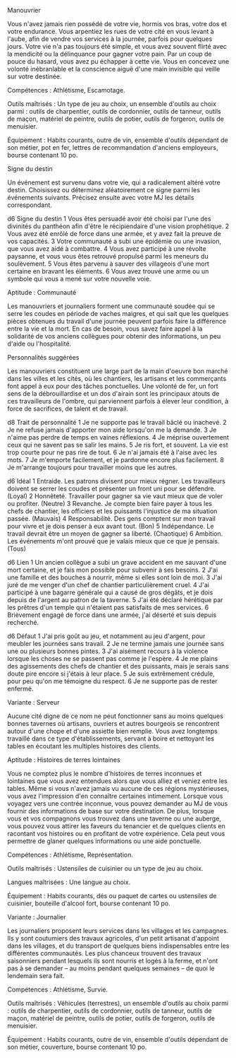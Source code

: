 

Manouvrier

Vous n'avez jamais rien possédé de votre vie, hormis vos bras, votre dos et votre endurance. Vous arpentiez les rues de votre cité en vous levant à l'aube, afin de vendre vos services à la journée, parfois pour quelques jours. Votre vie n'a pas toujours été simple, et vous avez souvent flirté avec la mendicité ou la délinquance pour gagner votre pain. Par un coup de pouce du hasard, vous avez pu échapper à cette vie. Vous en concevez une volonté inébranlable et la conscience aiguë d'une main invisible qui veille sur votre destinée.

Compétences : Athlétisme, Escamotage.

Outils maîtrisés : Un type de jeu au choix, un ensemble d'outils au choix parmi : outils de charpentier, outils de cordonnier, outils de tanneur, outils de maçon, matériel de peintre, outils de potier, outils de forgeron, outils de menuisier.

Équipement : Habits courants, outre de vin, ensemble d'outils dépendant de son métier, pot en fer, lettres de recommandation d'anciens employeurs, bourse contenant 10 po.

Signe du destin

Un événement est survenu dans votre vie, qui a radicalement altéré votre destin. Choisissez ou déterminez aléatoirement ce signe parmi les événements suivants. Précisez ensuite avec votre MJ les détails correspondant.

d6 Signe du destin
1 Vous êtes persuadé avoir été choisi par
l'une des divinités du panthéon afin d'être le récipiendaire d'une vision prophétique.
2 Vous avez été enrôlé de force dans une armée, et y avez fait la preuve de vos capacités.
3 Votre communauté a subi une épidémie ou une invasion, que vous avez aidé à combattre.
4 Vous avez participé à une révolte paysanne, et vous vous êtes retrouvé propulsé parmi les meneurs du soulèvement.
5 Vous êtes parvenu à sauver des villageois d'une mort certaine en bravant les éléments.
6 Vous avez trouvé une arme ou un symbole qui vous a mené sur votre nouvelle voie.

Aptitude : Communauté

Les manouvriers et journaliers forment une communauté soudée qui se serre les coudes en période de vaches maigres, et qui sait que les quelques pièces obtenues du travail d'une journée peuvent parfois faire la différence entre la vie et la mort. En cas de besoin, vous savez faire appel à la solidarité de vos anciens collègues pour obtenir des informations, un peu d'aide ou l'hospitalité.

Personnalités suggérées

Les manouvriers constituent une large part de la main d'oeuvre bon marché dans les villes et les cités, où les chantiers, les artisans et les commerçants font appel à eux pour des tâches ponctuelles. Une volonté de fer, un fort sens de la débrouillardise et un dos d'airain sont les principaux atouts de ces travailleurs de l'ombre, qui parviennent parfois à élever leur condition, à force de sacrifices, de talent et de travail.

d8 Trait de personnalité
1 Je ne supporte pas le travail bâclé ou inachevé.
2 Je ne refuse jamais d'apporter mon aide lorsqu'on me la demande.
3 Je n'aime pas perdre de temps en vaines réflexions.
4 Je méprise ouvertement ceux qui ne savent pas se salir les mains.
5 Je ris fort, et souvent. La vie est trop courte pour ne pas rire de tout.
6 Je n'ai jamais été à l'aise avec les mots.
7 Je m'emporte facilement, et je pardonne encore plus facilement.
8 Je m'arrange toujours pour travailler moins que les autres.

d6 Idéal
1 Entraide. Les patrons divisent pour mieux régner. Les travailleurs doivent se serrer les coudes et présenter un front uni pour se défendre. (Loyal)
2 Honnêteté. Travailler pour gagner sa vie vaut mieux que de voler ou profiter. (Neutre)
3 Revanche. Je compte bien faire payer à tous les chefs de chantier, les officiers et les puissants l'injustice de ma situation passée. (Mauvais)
4 Responsabilité. Des gens comptent sur mon travail pour vivre et je dois penser à eux avant tout. (Bon)
5 Indépendance. Le travail devrait être un moyen de gagner sa liberté. (Chaotique)
6 Ambition. Les événements m'ont prouvé que je valais mieux que ce que je pensais. (Tous)

d6 Lien
1 Un ancien collègue a subi un grave accident en me sauvant d'une mort certaine, et je fais mon possible pour subvenir à ses besoins.
2 J'ai une famille et des bouches à nourrir, même si elles sont loin de moi.
3 J'ai juré de me venger d'un chef de chantier particulièrement cruel.
4 J'ai participé à une bagarre générale qui a causé de gros dégâts, et je dois depuis de l'argent au patron de la taverne.
5 J'ai été déclaré hérétique par les prêtres d'un temple qui n'étaient pas satisfaits de mes services.
6 Brièvement engagé de force dans une armée, j'ai déserté et suis depuis recherché.

d6 Défaut
1 J'ai pris goût au jeu, et notamment au jeu d'argent, pour meubler les journées sans travail.
2 Je ne termine jamais une journée sans une ou plusieurs bonnes pintes.
3 J'ai aisément recours à la violence lorsque les choses ne se passent pas comme je l'espère.
4 Je me plains des agissements des chefs de chantier et des puissants, mais je serais sans doute pire encore si j'étais à leur place.
5 Je suis extrêmement crédule, pour peu qu'on me témoigne du respect.
6 Je ne supporte pas de rester enfermé.

Variante : Serveur

Aucune cité digne de ce nom ne peut fonctionner sans au moins quelques bonnes tavernes où artisans, ouvriers et autres bourgeois se rencontrent autour d'une chope et d'une assiette bien remplie. Vous avez longtemps travaillé dans ce type d'établissements, servant à boire et nettoyant les tables en écoutant les multiples histoires des clients.

Aptitude : Histoires de terres lointaines

Vous ne comptez plus le nombre d'histoires de terres inconnues et lointaines que vous avez entendues alors que vous alliez et veniez entre les tables. Même si vous n'avez jamais vu aucune de ces régions mystérieuses, vous avez l'impression d'en connaître certaines intimement. Lorsque vous voyagez vers une contrée inconnue, vous pouvez demander au MJ de vous fournir des informations de base sur votre destination. De plus, lorsque vous et vos compagnons vous trouvez dans une taverne ou une auberge, vous pouvez vous attirer les faveurs du tenancier et de quelques clients en racontant vos histoires ou en profitant de votre expérience. Cela peut vous permettre de glaner quelques informations ou une aide ponctuelle.

Compétences : Athlétisme, Représentation.

Outils maîtrisés : Ustensiles de cuisinier ou un type de jeu au choix.

Langues maîtrisées : Une langue au choix.

Équipement : Habits courants, dés ou paquet de cartes ou ustensiles de cuisinier, bouteille d'alcool fort, bourse contenant 10 po.

Variante : Journalier

Les journaliers proposent leurs services dans les villages et les campagnes. Ils y sont coutumiers des travaux agricoles, d'un petit artisanat d'appoint dans les villages, et du transport de quelques biens indispensables entre les différentes communautés. Les plus chanceux trouvent des travaux saisonniers pendant lesquels ils sont nourris et logés à la ferme, et n'ont pas à se demander – au moins pendant quelques semaines – de quoi le lendemain sera fait.

Compétences : Athlétisme, Survie.

Outils maîtrisés : Véhicules (terrestres), un ensemble d'outils au choix parmi : outils de charpentier, outils de cordonnier, outils de tanneur, outils de maçon, matériel de peintre, outils de potier, outils de forgeron, outils de menuisier.

Équipement : Habits courants, outre de vin, ensemble d'outils dépendant de son métier, couverture, bourse contenant 10 po.


